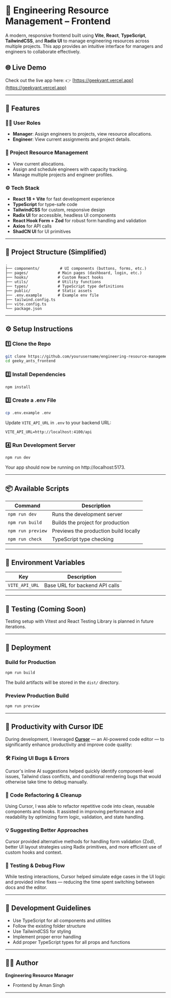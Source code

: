 # 🚀 Engineering Resource Management – Frontend

A modern, responsive frontend built using **Vite**, **React**, **TypeScript**, **TailwindCSS**, and **Radix UI** to manage engineering resources across multiple projects. This app provides an intuitive interface for managers and engineers to collaborate effectively.
## 🌐 Live Demo

Check out the live app here: 👉 [https://geekyant.vercel.app](https://geekyant.vercel.app)


---

## 🌟 Features

### 👨‍💼 User Roles
- **Manager**: Assign engineers to projects, view resource allocations.
- **Engineer**: View current assignments and project details.

### 📅 Project Resource Management
- View current allocations.
- Assign and schedule engineers with capacity tracking.
- Manage multiple projects and engineer profiles.

### ⚙️ Tech Stack
- **React 18 + Vite** for fast development experience
- **TypeScript** for type-safe code
- **TailwindCSS** for custom, responsive design
- **Radix UI** for accessible, headless UI components
- **React Hook Form + Zod** for robust form handling and validation
- **Axios** for API calls
- **ShadCN UI** for UI primitives

---

## 📁 Project Structure (Simplified)

```
.
├── components/         # UI components (buttons, forms, etc.)
├── pages/             # Main pages (dashboard, login, etc.)
├── hooks/             # Custom React hooks
├── utils/             # Utility functions
├── types/             # TypeScript type definitions
├── public/            # Static assets
├── .env.example       # Example env file
├── tailwind.config.ts
├── vite.config.ts
└── package.json
```

---

## ⚙️ Setup Instructions

### 1️⃣ Clone the Repo

```bash
git clone https://github.com/yourusername/engineering-resource-management-frontend.git](https://github.com/Aman-Thakur002/geekyant-frontend
cd geeky_ants_frontend
```

### 2️⃣ Install Dependencies

```bash
npm install
```

### 3️⃣ Create a .env File

```bash
cp .env.example .env
```

Update `VITE_API_URL` in `.env` to your backend URL:

```env
VITE_API_URL=http://localhost:4100/api
```

### 4️⃣ Run Development Server

```bash
npm run dev
```

Your app should now be running on http://localhost:5173.

---

## 📦 Available Scripts

| Command | Description |
|---------|-------------|
| `npm run dev` | Runs the development server |
| `npm run build` | Builds the project for production |
| `npm run preview` | Previews the production build locally |
| `npm run check` | TypeScript type checking |

---

## 📌 Environment Variables

| Key | Description |
|-----|-------------|
| `VITE_API_URL` | Base URL for backend API calls |

---

## 🧪 Testing (Coming Soon)

Testing setup with Vitest and React Testing Library is planned in future iterations.

---

## 🚀 Deployment

### Build for Production

```bash
npm run build
```

The build artifacts will be stored in the `dist/` directory.

### Preview Production Build

```bash
npm run preview
```

---

## 🧠 Productivity with Cursor IDE

During development, I leveraged **[Cursor](https://www.cursor.so)** — an AI-powered code editor — to significantly enhance productivity and improve code quality:

### 🛠️ Fixing UI Bugs & Errors
Cursor's inline AI suggestions helped quickly identify component-level issues, Tailwind class conflicts, and conditional rendering bugs that would otherwise take time to debug manually.

### 🔄 Code Refactoring & Cleanup
Using Cursor, I was able to refactor repetitive code into clean, reusable components and hooks. It assisted in improving performance and readability by optimizing form logic, validation, and state handling.

### 💡 Suggesting Better Approaches
Cursor provided alternative methods for handling form validation (Zod), better UI layout strategies using Radix primitives, and more efficient use of custom hooks and context.

### 🧪 Testing & Debug Flow
While testing interactions, Cursor helped simulate edge cases in the UI logic and provided inline fixes — reducing the time spent switching between docs and the editor.

---

## 🔧 Development Guidelines

- Use TypeScript for all components and utilities
- Follow the existing folder structure
- Use TailwindCSS for styling
- Implement proper error handling
- Add proper TypeScript types for all props and functions

---


## 🧑‍💻 Author

**Engineering Resource Manager**
- Frontend by Aman Singh

---
